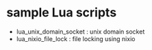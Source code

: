 # sample Lua scripts

- lua_unix_domain_socket : unix domain socket
- lua_nixio_file_lock : file locking using nixio

